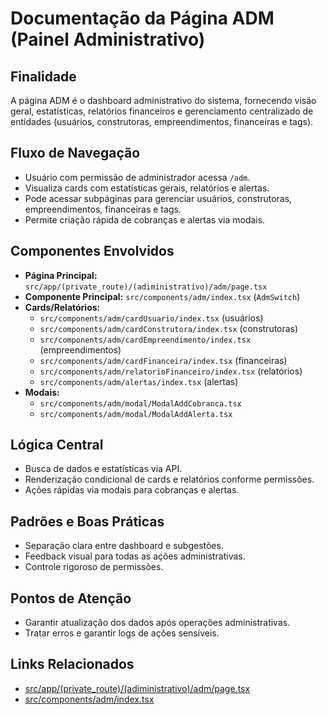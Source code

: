 # Documentação da Página ADM (Painel Administrativo)

## Finalidade
A página ADM é o dashboard administrativo do sistema, fornecendo visão geral, estatísticas, relatórios financeiros e gerenciamento centralizado de entidades (usuários, construtoras, empreendimentos, financeiras e tags).

## Fluxo de Navegação
- Usuário com permissão de administrador acessa `/adm`.
- Visualiza cards com estatísticas gerais, relatórios e alertas.
- Pode acessar subpáginas para gerenciar usuários, construtoras, empreendimentos, financeiras e tags.
- Permite criação rápida de cobranças e alertas via modais.

## Componentes Envolvidos
- **Página Principal:** `src/app/(private_route)/(adiministrativo)/adm/page.tsx`
- **Componente Principal:** `src/components/adm/index.tsx` (`AdmSwitch`)
- **Cards/Relatórios:**
  - `src/components/adm/cardUsuario/index.tsx` (usuários)
  - `src/components/adm/cardConstrutora/index.tsx` (construtoras)
  - `src/components/adm/cardEmpreendimento/index.tsx` (empreendimentos)
  - `src/components/adm/cardFinanceira/index.tsx` (financeiras)
  - `src/components/adm/relatorioFinanceiro/index.tsx` (relatórios)
  - `src/components/adm/alertas/index.tsx` (alertas)
- **Modais:**
  - `src/components/adm/modal/ModalAddCobranca.tsx`
  - `src/components/adm/modal/ModalAddAlerta.tsx`

## Lógica Central
- Busca de dados e estatísticas via API.
- Renderização condicional de cards e relatórios conforme permissões.
- Ações rápidas via modais para cobranças e alertas.

## Padrões e Boas Práticas
- Separação clara entre dashboard e subgestões.
- Feedback visual para todas as ações administrativas.
- Controle rigoroso de permissões.

## Pontos de Atenção
- Garantir atualização dos dados após operações administrativas.
- Tratar erros e garantir logs de ações sensíveis.

## Links Relacionados
- [src/app/(private_route)/(adiministrativo)/adm/page.tsx](../../src/app/(private_route)/(adiministrativo)/adm/page.tsx)
- [src/components/adm/index.tsx](../../src/components/adm/index.tsx)
